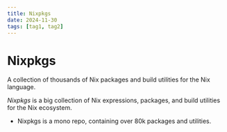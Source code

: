 ```yaml
---
title: Nixpkgs
date: 2024-11-30
tags: [tag1, tag2]
---
```


# Nixpkgs

A collection of thousands of Nix packages and build utilities for the Nix
language.

_Nixpkgs_ is a big collection of Nix expressions, packages, and build utilities
for the Nix ecosystem.

- Nixpkgs is a mono repo, containing over 80k packages and utilities.
